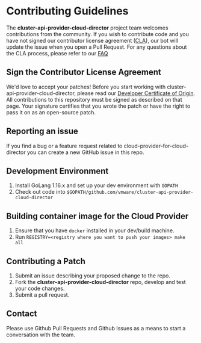 # Contributing Guidelines

The **cluster-api-provider-cloud-director** project team welcomes contributions from the community. If you wish to contribute code and you have not signed our contributor license agreement ([CLA](https://cla.vmware.com/cla/1/preview)), our bot will update the issue when you open a Pull Request. For any questions about the CLA process, please refer to our [FAQ](https://cla.vmware.com/faq)

## Sign the Contributor License Agreement

We'd love to accept your patches! Before you start working with cluster-api-provider-cloud-director, please read our [Developer Certificate of Origin](https://cla.vmware.com/dco). All contributions to this repository must be signed as described on that page. Your signature certifies that you wrote the patch or have the right to pass it on as an open-source patch.

## Reporting an issue

If you find a bug or a feature request related to cloud-provider-for-cloud-director you can create a new GitHub issue in this repo.

## Development Environment

1. Install GoLang 1.16.x and set up your dev environment with `GOPATH`
2. Check out code into `$GOPATH/github.com/vmware/cluster-api-provider-cloud-director`

## Building container image for the Cloud Provider

1. Ensure that you have `docker` installed in your dev/build machine.
2. Run `REGISTRY=<registry where you want to push your images> make all`

## Contributing a Patch

1. Submit an issue describing your proposed change to the repo.
2. Fork the **cluster-api-provider-cloud-director** repo, develop and test your code changes.
3. Submit a pull request.

## Contact

Please use Github Pull Requests and Github Issues as a means to start a conversation with the team.
